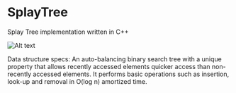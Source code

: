 # SplayTree
Splay Tree implementation written in C++


![Alt text](https://upload.wikimedia.org/wikipedia/commons/f/fd/Zigzig.gif "Optional title")

Data structure specs:
An auto-balancing binary search tree with a unique property that allows recently accessed elements quicker access than non-recently accessed elements. It performs basic operations such as insertion, look-up and removal in O(log n) amortized time. 

